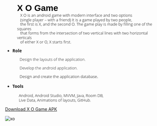 <h1 style="margin-top:0cm;margin-right:0cm;margin-bottom:.25pt;margin-left:29.25pt;text-indent:0cm;line-height:110%;font-family:&quot;Calibri&quot;,sans-serif;color:black;">X O Game</h1>
<p style="margin: 0cm 0cm 0.25pt 29.25pt; text-indent: 0cm; line-height: 110%; font-size: 15px; font-family: Calibri, sans-serif; color: black; text-align: left;"><span style="font-size:13px;line-height:110%;font-family:&quot;Open Sans Light&quot;,sans-serif;">&nbsp; &nbsp;<span style="font-size:13px;line-height:110%;font-family:&quot;Open Sans Light&quot;,sans-serif;color:black;">X O is an android game with modern interface and two options</span></span></p>
<p style="margin: 0cm 0cm 0.25pt 29.25pt; text-indent: 0cm; line-height: 110%; font-size: 15px; font-family: Calibri, sans-serif; color: black; text-align: left;"><span style="font-size:13px;line-height:110%;font-family:&quot;Open Sans Light&quot;,sans-serif;"><span style="font-size:13px;line-height:110%;font-family:&quot;Open Sans Light&quot;,sans-serif;color:black;">&nbsp; &nbsp;(single player – with a friend) It is a game played by two people,&nbsp;</span></span></p>
<p style="margin: 0cm 0cm 0.25pt 29.25pt; text-indent: 0cm; line-height: 110%; font-size: 15px; font-family: Calibri, sans-serif; color: black; text-align: left;"><span style="font-size:13px;line-height:110%;font-family:&quot;Open Sans Light&quot;,sans-serif;"><span style="font-size:13px;line-height:110%;font-family:&quot;Open Sans Light&quot;,sans-serif;color:black;">&nbsp; &nbsp;the first is X, and the second O. The game play is made by filling one of the squares</span></span></p>
<p style="margin: 0cm 0cm 0.25pt 29.25pt; text-indent: 0cm; line-height: 110%; font-size: 15px; font-family: Calibri, sans-serif; color: black; text-align: left;"><span style="font-size:13px;line-height:110%;font-family:&quot;Open Sans Light&quot;,sans-serif;"><span style="font-size:13px;line-height:110%;font-family:&quot;Open Sans Light&quot;,sans-serif;color:black;">&nbsp; &nbsp;that forms from the intersection of two vertical lines with two horizontal verticals&nbsp;</span></span></p>
<p style="margin: 0cm 0cm 0.25pt 29.25pt; text-indent: 0cm; line-height: 110%; font-size: 15px; font-family: Calibri, sans-serif; color: black; text-align: left;"><span style="font-size:13px;line-height:110%;font-family:&quot;Open Sans Light&quot;,sans-serif;"><span style="font-size:13px;line-height:110%;font-family:&quot;Open Sans Light&quot;,sans-serif;color:black;">&nbsp; &nbsp;of either X or O, X starts first.</span></span></p>
<ul>
  <li style="line-height: 1;"><strong><span style="font-family:&quot;Open Sans&quot;,sans-serif;">Role</span></strong></li>
</ul>
<p style="line-height: 1;"><span style="font-size:13px;line-height:110%;font-family:&quot;Open Sans Light&quot;,sans-serif;">&nbsp; &nbsp; &nbsp; &nbsp; &nbsp; &nbsp; &nbsp; Design the layouts of the application.</span></p>
<p style="line-height: 1;"><span style="font-size:13px;line-height:110%;font-family:&quot;Open Sans Light&quot;,sans-serif;">&nbsp; &nbsp; &nbsp; &nbsp; &nbsp; &nbsp; &nbsp; Develop the android application.</span></p>
<p style="line-height: 1;"><span style="font-size:13px;line-height:110%;font-family:&quot;Open Sans Light&quot;,sans-serif;">&nbsp; &nbsp; &nbsp; &nbsp; &nbsp; &nbsp; &nbsp; <span style="font-size:13px;line-height:110%;font-family:&quot;Open Sans Light&quot;,sans-serif;color:black;">Design and create the application database</span><span style="font-size:13px;line-height:110%;font-family:&quot;Calibri&quot;,sans-serif;color:black;">.</span></span></p>
<ul>
  <li><strong><span style="font-family:&quot;Open Sans&quot;,sans-serif;">Tools</span></strong><span style="font-size:13px;line-height:110%;font-family:&quot;Open Sans Light&quot;,sans-serif;">&nbsp; &nbsp; &nbsp; &nbsp; &nbsp;</span></li>
</ul>
<p style="margin-top:0cm;margin-right:4.5pt;margin-bottom:.25pt;margin-left:6.0pt;text-indent:-.5pt;line-height:110%;font-size:15px;font-family:&quot;Calibri&quot;,sans-serif;color:black;"><span style="font-size:13px;line-height:110%;font-family:&quot;Open Sans Light&quot;,sans-serif;">&nbsp; &nbsp; &nbsp; &nbsp; &nbsp; &nbsp;Android, Android Studio, MVVM, Java, Room DB,&nbsp;</span></p>
<p style="margin-top:0cm;margin-right:4.5pt;margin-bottom:.25pt;margin-left:6.0pt;text-indent:-.5pt;line-height:110%;font-size:15px;font-family:&quot;Calibri&quot;,sans-serif;color:black;"><span style="font-size:13px;line-height:110%;font-family:&quot;Open Sans Light&quot;,sans-serif;">&nbsp; &nbsp; &nbsp; &nbsp; &nbsp; &nbsp;Live Data, Animations of layouts, GitHub.</span></p>

[Download X O Game APK](https://drive.google.com/file/d/1v2kb0hzjLo8_6gAXF7HE8wrC7uo1WF7Z/view?usp=sharing)

![xo](https://user-images.githubusercontent.com/33791214/74662617-f11d4300-51a2-11ea-8e0e-45e1e4e15713.gif)
